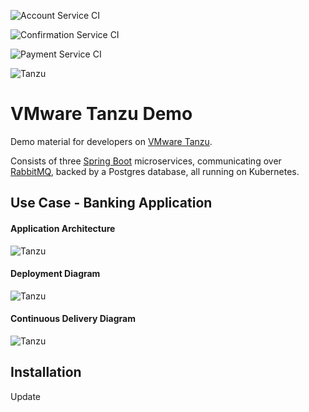 ![Account Service CI](https://github.com/Turbots/tanzu-demo/workflows/Account%20Service%20CI/badge.svg)

![Confirmation Service CI](https://github.com/Turbots/tanzu-demo/workflows/Confirmation%20Service%20CI/badge.svg)

![Payment Service CI](https://github.com/Turbots/tanzu-demo/workflows/Payment%20Service%20CI/badge.svg)

![Tanzu](tanzu-logo.png)

# VMware Tanzu Demo

Demo material for developers on [VMware Tanzu](https://tanzu.vmware.com/).

Consists of three [Spring Boot](https://spring.io) microservices, communicating over [RabbitMQ](), backed by a Postgres database, all running on Kubernetes.

## Use Case - Banking Application

#### Application Architecture

![Tanzu](app-architecture.png)

#### Deployment Diagram

![Tanzu](deployment-diagram.png)

#### Continuous Delivery Diagram

![Tanzu](dev-workflow.png)

## Installation

Update
